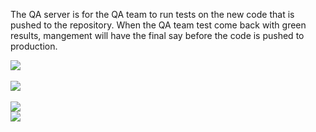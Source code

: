 The QA server is for the QA team to run tests on the new code that is pushed to the repository. When the QA team test come back with green results, mangement will have the final say before the code is pushed to production.


<img src="https://github.com/LawrenceDavy13/DevopsProject-2-Java/blob/main/images/SSH/Create%20QA%20server/image.png">
<br>
<br>
<img src="https://github.com/LawrenceDavy13/DevopsProject-2-Java/blob/main/images/SSH/Create%20QA%20server/image2.png">
<br>
<br>
<img src="https://github.com/LawrenceDavy13/DevopsProject-2-Java/blob/main/images/SSH/Create%20QA%20server/image3.png">
<br>
<img src="https://github.com/LawrenceDavy13/DevopsProject-2-Java/blob/main/images/SSH/Create%20QA%20server/image4.png">



